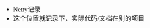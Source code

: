 <span  style="font-family: Simsun,serif; font-size: 17px; ">

- Netty记录
- 这个位置就记录下，实际代码/文档在别的项目

</span>